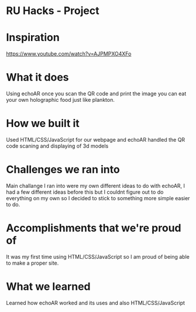 # RU Hacks - Project

# Inspiration
https://www.youtube.com/watch?v=AJPMPXO4XFo

# What it does
Using echoAR once you scan the QR code and print the image you can eat your own holographic food just like plankton.

# How we built it
Used HTML/CSS/JavaScript for our webpage and echoAR handled the QR code scaning and displaying of 3d models

# Challenges we ran into
Main challange I ran into were my own different ideas to do with echoAR, I had a few different ideas before this but I couldnt figure out to do everything on my own so I decided to stick to something more simple easier to do.

# Accomplishments that we're proud of
It was my first time using HTML/CSS/JavaScript so I am proud of being able to make a proper site.

# What we learned
Learned how echoAR worked and its uses and also HTML/CSS/JavaScript
